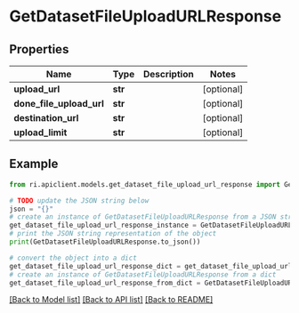 # GetDatasetFileUploadURLResponse


## Properties

Name | Type | Description | Notes
------------ | ------------- | ------------- | -------------
**upload_url** | **str** |  | [optional] 
**done_file_upload_url** | **str** |  | [optional] 
**destination_url** | **str** |  | [optional] 
**upload_limit** | **str** |  | [optional] 

## Example

```python
from ri.apiclient.models.get_dataset_file_upload_url_response import GetDatasetFileUploadURLResponse

# TODO update the JSON string below
json = "{}"
# create an instance of GetDatasetFileUploadURLResponse from a JSON string
get_dataset_file_upload_url_response_instance = GetDatasetFileUploadURLResponse.from_json(json)
# print the JSON string representation of the object
print(GetDatasetFileUploadURLResponse.to_json())

# convert the object into a dict
get_dataset_file_upload_url_response_dict = get_dataset_file_upload_url_response_instance.to_dict()
# create an instance of GetDatasetFileUploadURLResponse from a dict
get_dataset_file_upload_url_response_from_dict = GetDatasetFileUploadURLResponse.from_dict(get_dataset_file_upload_url_response_dict)
```
[[Back to Model list]](../README.md#documentation-for-models) [[Back to API list]](../README.md#documentation-for-api-endpoints) [[Back to README]](../README.md)

